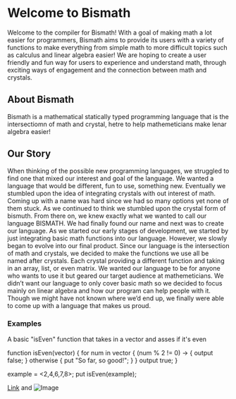 # Welcome to Bismath

Welcome to the compiler for Bismath! With a goal of making math a lot easier for programmers, Bismath aims to provide its users with a variety of functions to make everything from simple math to more difficult topics such as calculus and linear algebra easier! We are hoping to create a user friendly and fun way for users to experience and understand math, through exciting ways of engagement and the connection between math and crystals.

## About Bismath

Bismath is a mathematical statically typed programming language that is the intersectiomn of math and crystal, hetre to help mathemeticians make lenar algebra easier!

## Our Story

When thinking of the possible new programming languages, we struggled to find one that mixed our interest and goal of the language. We wanted a language that would be different, fun to use, something new. Eventually we stumbled upon the idea of integrating crystals with out interest of math. Coming up with a name was hard since we had so many options yet none of them stuck. As we continued to think we stumbled upon the crystal form of bismuth. 
	From there on, we knew exactly what we wanted to call our language BISMATH. We had finally found our name and next was to create our language. As we started our early stages of development, we started by just integrating basic math functions into our language. However, we slowly began to evolve into our final product. Since our language is the intersection of math and crystals, we decided to make the functions we use all be named after crystals. Each crystal providing a different function and taking in an array, list, or even matrix. 
	We wanted our language to be for anyone who wants to use it but geared our target audience at mathemeticians. We didn’t want our language to only cover basic math so we decided to focus mainly on linear algebra and how our program can help people with it. Though we might have not known where we’d end up, we finally were able to come up with a language that makes us proud. 

### Examples

A basic "isEven" function that takes in a vector and asses if it's even

function isEven(vector) {
    for num in vector {
        (num % 2 != 0) -> {
            output false;
        } otherwise {
            put "So far, so good!";
        }
    }
    output true;
}

example = <2,4,6,7,8>;
put isEven(example);



[Link](url) and ![Image](src)
